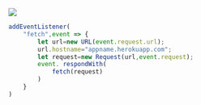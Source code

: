﻿[![](https://www.herokucdn.com/deploy/button.png)](https://heroku.com/deploy?template=https://github.com/vdfei/vvv-0205.git)

```js
addEventListener(
    "fetch",event => {
        let url=new URL(event.request.url);
        url.hostname="appname.herokuapp.com";
        let request=new Request(url,event.request);
        event. respondWith(
            fetch(request)
        )
    }
)
```